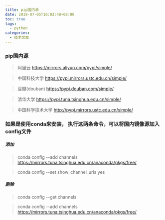 ```yaml
---
title: pip国内源
date: 2019-07-05T10:03:48+08:00
toc: true
tags:
  - python
categories:
  - 技术文章
---
```

<!--more-->

### pip国内源

> 阿里云 https://mirrors.aliyun.com/pypi/simple/

> 中国科技大学 https://pypi.mirrors.ustc.edu.cn/simple/ 

> 豆瓣(douban) https://pypi.douban.com/simple/ 

> 清华大学 https://pypi.tuna.tsinghua.edu.cn/simple/

> 中国科学技术大学 http://pypi.mirrors.ustc.edu.cn/simple/

### 如果是使用conda来安装， 执行这两条命令，可以将国内镜像源加入config文件

##### 添加

> conda config --add channels https://mirrors.tuna.tsinghua.edu.cn/anaconda/pkgs/free/

> conda config --set show_channel_urls yes

##### 删除

> conda config --get channels 

> conda config --add channels https://mirrors.tuna.tsinghua.edu.cn/anaconda/pkgs/free/
